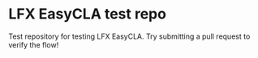# LFX EasyCLA test repo

Test repository for testing LFX EasyCLA. Try submitting a pull request to verify the flow!
